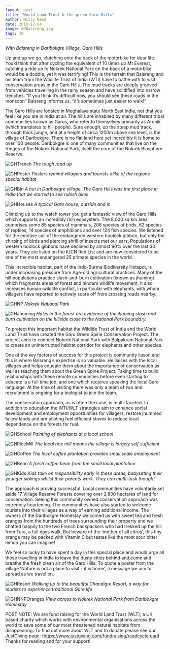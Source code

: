 ```yaml
---
layout: post
title: "World Land Trust & the green Garo Hills"
author: Milly Read
date: 2018-12-04
image: GHBalsreng.jpg
tags: IN
---
```


*With Balsreng in Daribokgre Village, Garo Hills*

Up and up we go, clutching onto the back of the motorbike for dear life. You’d think that after cycling the equivalent of 10 times up Mt Everest, catching a ride up to Nokrek National Park on the back of a motorbike would be a doddle, yet it was terrifying! This is the terrain that Balsreng and his team from the Wildlife Trust of India (WTI) have to battle with to visit conservation areas in the Garo Hills. The mud tracks are deeply grooved from vehicles travelling in the rainy season and have solidified into narrow trenches. “If you think it’s difficult now, you should see these roads in the monsoon” Balsreng informs us, “it’s sometimes just easier to walk!”   

The Garo Hills are located in Meghalaya state North East India, not that you feel like you are in India at all. The hills are inhabited by many different tribal communities known as Garos, who refer to themselves primarily as A-chik (which translates to hill people). Sure enough, up the steep mud track, through thick jungle, and at a height of circa 1200m above sea level, is the village of Daribokgre. There is no flat land here yet incredibly it is home to over 100 people. Daribokgre is one of many communities that live on the fringes of the Nokrek National Park, itself the core of the Nokrek Biosphere Reserve.  

![GHTrench](assets/img/GHTrench.jpg) *The tough road up* 

![GHPoster](assets/img/GHPoster.jpg) *Posters remind villagers and tourists alike of the regions special habitat*

![GHBin](assets/img/GHBin.jpg) *A hut in Daribokgre village. The Garo Hills was the first place in India that we started to see rubish bins!*

![GHHouses](assets/img/GHHouses.jpg) *A typical Garo house, outside and in* 

Climbing up to the watch tower you get a fantastic view of the Garo Hills which supports an incredibly rich ecosystem. The 8,000 sq km area comprises some 85 species of mammals, 206 species of birds, 62 species of reptiles, 14 species of amphibians and over 124 fish species. We listened for the emotive call of the endangered western hoolock gibbon, but only the chirping of birds and piercing shrill of insects met our ears.  Populations of western hoolock gibbons have declined by almost 90% over the last 30 years. They are listed on the IUCN Red List and are now considered to be one of the most endangered 25 primate species in the world.  

This incredible habitat, part of the Indo-Burma Biodiversity Hotspot, is under increasing pressure from Age-old agricultural practices. Many of the hill populations practice slash-and-burn cultivation (known as jhuming) which fragments areas of forest and hinders wildlife movement. It also increases human-wildlife conflict, in particular with elephants, with whom villagers have reported to actively scare off from crossing roads nearby.   

![GHNP](assets/img/GHNP.jpg) *Nokrek National Park* 

![GHJhuming](assets/img/GHJhuming.jpg) *Holes in the forest are evidence of the jhuming slash and burn cultivation on the hillside close to the National Park boundary.* 

To protect this important habitat the Wildlife Trust of India and the World Land Trust have created the Garo Green Spine Conservation Project. The project aims to connect Nokrek National Park with Balpakram National Park to create an uninterrupted habitat corridor for elephants and other species.   

One of the key factors of success for this project is community liason and this is where Balsreng’s expertise is so valuable. He liaises with the local villages and helps educate them about the importance of conservation as well as teaching them about the Green Spine Project. Taking time to build relationships with these remote communities before even starting to educate is a full time job, and one which requires speaking the local Garo language.  At the time of visiting there was only a team of two and recruitment is ongoing for a biologist to join the team.    

The conservation approach, as is often the case, is multi-faceted. In addition to education the WTI/WLT strategies aim to enhance social development and employment opportunities for villagers, restore jhummed fallow lands and are piloting fuel efficient stoves to reduce local dependence on the forests for fuel.   

![GHSchool](assets/img/GHSchool.jpg) *Painting of elephants at a local school*

![GHRiceMill](assets/img/GHRiceMill.jpg) *The local rice mill means the village is largely self sufficient*  

![GHCoffee](assets/img/GHCoffee.jpg) *The local coffee plantation provides small scale employment*

![GHBean](assets/img/GHBean.jpg) *A fresh coffee bean from the small local plantation*  

![GHKids](assets/img/GHKids.jpg) *Kids take on responsibility early in these areas, babysitting their younger siblings whilst their parents work. They can multi-task though!*

The approach is proving successful. Local communities have voluntarily set aside 17 Village Reserve Forests covering over 2,800 hectares of land for conservation. Seeing this community owned conservation approach was extremely heartening. The communities have also started to welcome tourists into their villages as a way of earning additional income.  The owners of the Daribokgre Homestay welcomed us with sweet tea and fresh oranges from the hundreds of trees surrounding their property and we chatted happily to the two French backpackers who had trekked up the hill from Tura, a full days walk. But beware of the ‘mother of all citrus’, this tiny orange may be packed with Vitamin C but tastes like the most sour bitter lemon you can imagine!  

We feel so lucky to have spent a day in this special place and would urge all those travelling in India to leave the dusty cities behind and come and breathe the fresh clean air of the Garo Hills. To quote a poster from the village ‘Nature is not a place to visit - it is home’, a message we aim to spread as we travel on.   

![GHResort](assets/img/GHResort.jpg) *Walking up to the beautiful Chandigre Resort, a way for tourists to experience traditional Garo life*

![GHNNPOranges](assets/img/GHNNPOranges.jpg) *View across to Nokrek National Park from Daribokgre Homestay*


POST NOTE: We are fund raising for the World Land Trust (WLT), a UK based charity which works with environmental organisations across the world to save some of our most threatened natural habitats from disappearing. To find out more about WLT and to donate please see our JustGiving page: (https://www.justgiving.com/fundraising/readcycleread) Thanks for reading and for your support!
